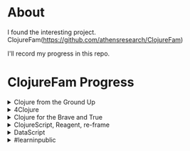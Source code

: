# About
I found the interesting project. ClojureFam(https://github.com/athensresearch/ClojureFam)   

I'll record my progress in this repo.

# ClojureFam Progress

<details>
<summary>Clojure from the Ground Up</summary>

- [ ] Chapters 1-3
- [ ] Chapters 4, 6
- [ ] Chapters 7, 8, 10

</details>

<details>
<summary>4Clojure</summary>

- [x] 20 problems
- [ ] 40 problems
- [ ] 60 problems
- [ ] 80 problems
- [ ] 100 problems

</details>

<details>
<summary>Clojure for the Brave and True</summary>

- [ ] Chapters 3-4
- [ ] Chapters 5-6
- [ ] Chapters 10

</details>

<details>
<summary>ClojureScript, Reagent, re-frame</summary>

- [ ] build an app with plain hiccup and JS interop
- [ ] build an app with reagent
- [ ] build an app with re-frame

</details>

<details>
<summary>DataScript</summary>

- [ ] complete http://learndatalogtoday.org/
- [ ] build an app with datascript

</details>
<details>

<summary>#learninpublic</summary>

- [x] day 1   
Made this repo, Installed Clojure and Clojurescript in WSL. Solved 21 problems of 4Clojure
- [x] day 2
Read first chapter of Clojure from the groud up.
- [ ] day 3
- [ ] day 4
- [ ] day 5
- [ ] day 6
- [ ] day 7
- [ ] day 8
- [ ] day 9
- [ ] day 10
- [ ] day 11
- [ ] day 12
- [ ] day 13
- [ ] day 14
- [ ] day 15
- [ ] day 16
- [ ] day 17
- [ ] day 18
- [ ] day 19
- [ ] day 20
- [ ] day 21
- [ ] day 22
- [ ] day 23
- [ ] day 24
- [ ] day 25
- [ ] day 26
- [ ] day 27
- [ ] day 28
- [ ] day 29
- [ ] day 30
- [ ] day 31
- [ ] day 32
- [ ] day 33
- [ ] day 34
- [ ] day 35

</details>
